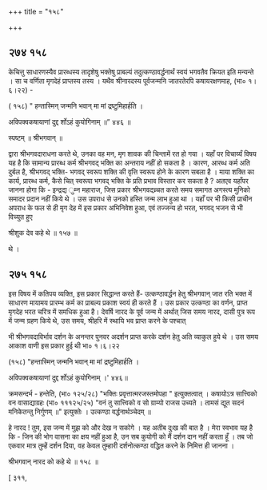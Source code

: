 +++
title = "१५८"

+++


## २७४ १५८
केचित्तु साधारणस्यैव प्रारब्धस्य तादृशेषु भक्तेषु प्राबल्यं तदुत्कण्ठावर्द्धनार्थं स्वयं भगवतैव क्रियत इति मन्यन्ते । सा च वर्णिता मृगदेहं प्राप्तस्य तस्य । यथैव श्रीनारदस्य पूर्वजन्मनि जातरतेरपि कषायरक्षणमाह, (भा० १।६।२२) - 

( १५८) " हन्तास्मिन् जन्मनि भवान् मा मां द्रष्टुमिहार्हति । 

अविपक्वकषायाणां दुद्द र्शोऽहं कुयोगिनाम् ॥” ४४६ ॥ 

स्पष्टम् ॥ श्रीभगवान् ॥ 

द्वारा श्रीभगवदाराधना करते थे, उनका वह मन, मृग शावक की चिन्तामें रत हो गया । यहाँ पर विचार्य्यं विषय यह है कि सामान्य प्रारब्ध कर्म श्रीभगवद् भक्ति का अन्तराय नहीं हो सकता है । कारण, आरब्ध कर्म अति दुर्बल है, श्रीभगवद् भक्ति- भगवद् स्वरूप शक्ति की वृत्ति स्वरूप होने के कारण सबला है । माया शक्ति का कार्य, प्रारब्ध कर्म, कैसे चित् स्वरूपा भगवद् भक्ति के प्रति प्रभाव विस्तार कर सकता है ? अतएव यहाँपर जानना होगा कि - इन्द्रद्य ुम्न महाराज, जिस प्रकार श्रीभगवदच्र्चत करते समय समागत अगस्त्य मुनिको समादर प्रदान नहीं किये थे । उस उपराध से उनको हस्ति जन्म लाभ हुआ था । यहाँ पर भी किसी प्राचीन अपराध के फल से ही मृग देह में इस प्रकार अभिनिवेश हुआ, एवं तज्जन्य हो भरत, भगवद् भजन से भी विच्युत हुए 

श्रीशुक देव कहे थे ॥ १५७ ॥ 

थे । 


## २७५ १५८
इस विषय में कतिपय व्यक्ति, इस प्रकार सिद्धान्त करते हैं- उत्कण्ठावर्द्धन हेतु श्रीभगवान् जात रति भक्त में साधारण मायामय प्रारम्भ कर्म का प्राबल्य प्रकाश स्वयं ही करते हैं । उस प्रकार उत्कण्ठा का वर्णन, प्राप्त मृगदेह भरत चरित्र में समधिक हुआ है। देवर्षि नारद के पूर्व जन्म में अर्थात् जिस समय नारद, दासी पुत्र रूप में जन्म ग्रहण किये थे, उस समय, श्रीहरि में स्थायि भव प्राप्त करने के पश्चात् 

भी श्रीभगवदाविर्भाव दर्शन के अनन्तर पुनवर अदर्शन प्राप्त करके दर्शन हेतु अति व्याकुल हुये थे । उस समय आकाश वाणी इस प्रकार हुई थी भा० १।६।२२ 

(१५८) "हन्तास्मिन् जन्मनि भवान् मा मां द्रष्टुमिहार्हति । 

अविपक्वकषायाणां दुद्द र्शोऽहं कुयोगिनाम् ।' ४४६॥ 

क्रमसन्दर्भ - हन्तेति, (भा० १२५/२८) "भक्तिः प्रवृत्तात्मरजस्तमोपहा " इत्युक्तत्वात् । कषायोऽत्र सात्त्विको वन वासाद्याग्रहः (भा० १११२५/२५) "वनं तु सात्त्विको व सो ग्राम्यो राजस उच्यते । तामसं द्यूत सदनं मनिकेतन्तु निर्गुणम् ॥" इत्युक्तेः । उत्कण्ठा वर्द्धनार्थञ्चेदम् ॥ 

हे नारद ! तुम, इस जन्म में मुझ को और देख न सकोगे । यह अतीब दुःख की बात है । मेरा स्वभाव यह है कि - जिन की भोग वासना का क्षय नहीं हुआ है, उन सब कुयोगी को मैं दर्शन दान नहीं करता हूँ । तब जो एकवार मात्र तुम्हें दर्शन दिया, वह केवल तुम्हारी दर्शनोत्कण्ठा वद्धित करने के निमित्त ही जानना । 

श्रीभगवान् नारद को कहे थे ॥ १५८ ॥ 

[ ३११, 


